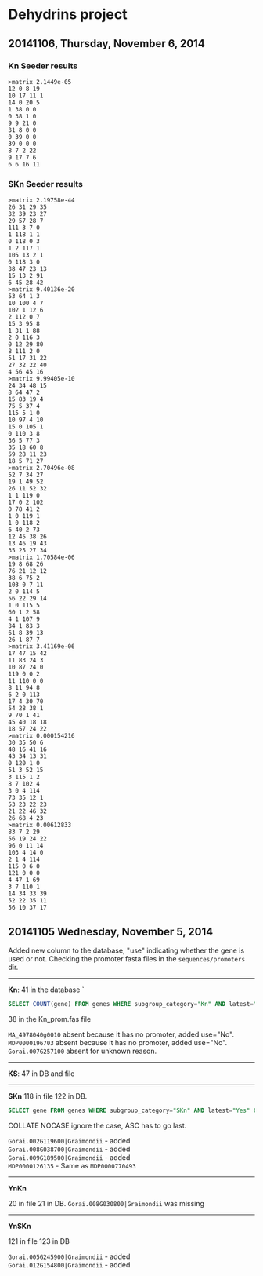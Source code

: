 # Dehydrins project

## 20141106, Thursday, November 6, 2014

### Kn Seeder results

```
>matrix 2.1449e-05
12 0 8 19
10 17 11 1
14 0 20 5
1 38 0 0
0 38 1 0
9 9 21 0
31 8 0 0
0 39 0 0
39 0 0 0
8 7 2 22
9 17 7 6
6 6 16 11
```

### SKn Seeder results

```
>matrix 2.19758e-44
26 31 29 35
32 39 23 27
29 57 28 7
111 3 7 0
1 118 1 1
0 118 0 3
1 2 117 1
105 13 2 1
0 118 3 0
38 47 23 13
15 13 2 91
6 45 28 42
>matrix 9.40136e-20
53 64 1 3
10 100 4 7
102 1 12 6
2 112 0 7
15 3 95 8
1 31 1 88
2 0 116 3
0 12 29 80
8 111 2 0
51 17 31 22
27 32 22 40
4 56 45 16
>matrix 9.99405e-10
24 34 48 15
8 64 47 2
15 83 19 4
75 5 37 4
115 5 1 0
10 97 4 10
15 0 105 1
0 110 3 8
36 5 77 3
35 18 60 8
59 28 11 23
18 5 71 27
>matrix 2.70496e-08
52 7 34 27
19 1 49 52
26 11 52 32
1 1 119 0
17 0 2 102
0 78 41 2
1 0 119 1
1 0 118 2
6 40 2 73
12 45 38 26
13 46 19 43
35 25 27 34
>matrix 1.70584e-06
19 8 68 26
76 21 12 12
38 6 75 2
103 0 7 11
2 0 114 5
56 22 29 14
1 0 115 5
60 1 2 58
4 1 107 9
34 1 83 3
61 8 39 13
26 1 87 7
>matrix 3.41169e-06
17 47 15 42
11 83 24 3
10 87 24 0
119 0 0 2
11 110 0 0
8 11 94 8
6 2 0 113
17 4 30 70
54 28 38 1
9 70 1 41
45 40 18 18
18 57 24 22
>matrix 0.000154216
30 35 50 6
48 16 41 16
43 34 13 31
0 120 1 0
51 3 52 15
3 115 1 2
8 7 102 4
3 0 4 114
73 35 12 1
53 23 22 23
21 22 46 32
26 68 4 23
>matrix 0.00612833
83 7 2 29
56 19 24 22
96 0 11 14
103 4 14 0
2 1 4 114
115 0 6 0
121 0 0 0
4 47 1 69
3 7 110 1
14 34 33 39
52 22 35 11
56 10 37 17
```



## 20141105 Wednesday, November 5, 2014

Added new column to the database, "use" indicating whether the gene is used or not.
Checking the promoter fasta files in the `sequences/promoters` dir.

---
**Kn**: 41 in the database `

```sql
SELECT COUNT(gene) FROM genes WHERE subgroup_category="Kn" AND latest="Yes";
```

38 in the Kn_prom.fas file

`MA_4978040g0010` absent because it has no promoter, added use="No".  
`MDP0000196703`  absent because it has no promoter, added use="No".  
`Gorai.007G257100` absent for unknown reason.  

---
**KS**: 47 in DB and file

---
**SKn**
118 in file 122 in DB.

```sql
SELECT gene FROM genes WHERE subgroup_category="SKn" AND latest="Yes" ORDER BY gene COLLATE NOCASE ASC;
```
COLLATE NOCASE ignore the case, ASC has to go last.

`Gorai.002G119600|Graimondii` - added  
`Gorai.008G038700|Graimondii` - added  
`Gorai.009G189500|Graimondii` - added  
`MDP0000126135` - Same as `MDP0000770493`  

---
**YnKn**

20 in file 21 in DB. 
`Gorai.008G030800|Graimondii` was missing  

---
**YnSKn**

121 in file 123 in DB

`Gorai.005G245900|Graimondii` - added  
`Gorai.012G154800|Graimondii` - added  


